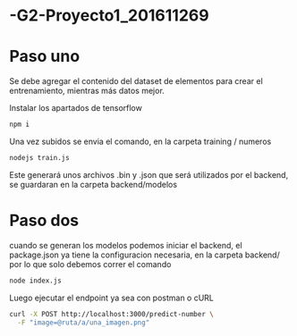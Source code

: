 # -G2-Proyecto1_201611269



# Paso uno
Se debe agregar el contenido del dataset de elementos para crear el entrenamiento, mientras más datos mejor.

Instalar los apartados de tensorflow

```bash
npm i
```

Una vez subidos se envia el comando, en la carpeta training / numeros

```bash
nodejs train.js
```

Este generará unos archivos .bin y .json que será utilizados por el backend, se guardaran en la carpeta backend/modelos


# Paso dos

cuando se generan los modelos podemos iniciar el backend, el package.json ya tiene la configuracion necesaria, en la carpeta backend/ por lo que solo debemos correr el comando

```bash
node index.js
```

Luego ejecutar el endpoint ya sea con postman o cURL

```bash
curl -X POST http://localhost:3000/predict-number \
  -F "image=@ruta/a/una_imagen.png"
```
